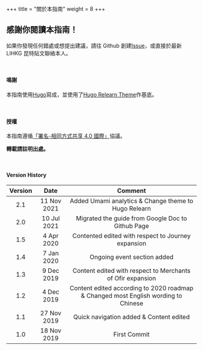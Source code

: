 +++
title = "關於本指南"
weight = 8
+++

## 感謝你閱讀本指南！

如果你發現任何錯處或想提出建議，請往 Github 創建[Issue](https://github.com/regunakyle/LIHKG-Gwent-guide/issues)，或直接於最新 LIHKG 昆特貼文聯絡本人。

&nbsp;

#### 鳴謝

本指南使用[Hugo](https://github.com/gohugoio/hugo)寫成，並使用了[Hugo Relearn Theme](https://github.com/McShelby/hugo-theme-relearn)作基底。

&nbsp;

#### 授權

本指南遵循[「署名-相同方式共享 4.0 國際」](https://choosealicense.com/licenses/cc-by-sa-4.0/)協議。

**轉載請註明出處。**

&nbsp;

#### Version History

| Version |    Date     |                                      Comment                                       |
| :-----: | :---------: | :--------------------------------------------------------------------------------: |
|   2.1   | 11 Nov 2021 |                Added Umami analytics & Change theme to Hugo Relearn                |
|   2.0   | 10 Jul 2021 |                 Migrated the guide from Google Doc to Github Page                  |
|   1.5   | 4 Apr 2020  |                 Contented edited with respect to Journey expansion                 |
|   1.4   | 7 Jan 2020  |                            Ongoing event section added                             |
|   1.3   | 9 Dec 2019  |             Content edited with respect to Merchants of Ofir expansion             |
|   1.2   | 4 Dec 2019  | Content edited according to 2020 roadmap & Changed most English wording to Chinese |
|   1.1   | 27 Nov 2019 |                      Quick navigation added & Content edited                       |
|   1.0   | 18 Nov 2019 |                                    First Commit                                    |
